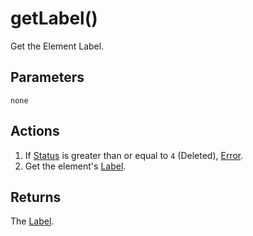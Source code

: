 # getLabel()
Get the Element Label.

## Parameters

`none`

## Actions

1. If [Status](../definition/element-status.md) is greater than or equal to `4` (Deleted), [Error](../definition/error.md).
1. Get the element's [Label](../definition/element-label.md).

## Returns

The [Label](../definition/element-label.md).